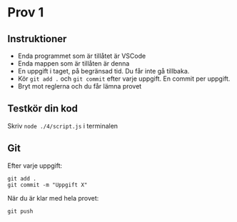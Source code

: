 # Prov 1

## Instruktioner
- Enda programmet som är tillåtet är VSCode
- Enda mappen som är tillåten är denna
- En uppgift i taget, på begränsad tid. Du får inte gå tillbaka.
- Kör `git add .` och `git commit` efter varje uppgift. En commit per uppgift.
- Bryt mot reglerna och du får lämna provet

## Testkör din kod

Skriv `node ./4/script.js` i terminalen

## Git
Efter varje uppgift:
```
git add .
git commit -m "Uppgift X"
```

När du är klar med hela provet:
```
git push
```
